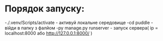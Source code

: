 # Порядок запуску: <br>
-./.venv/Scripts/activate - активуй локальне середовище
-cd puddle - війди в папку з фалйом
-py manage.py runserver - запуск сервера( ip = localhost:8000 або http://127.0.0.1:8000/ )

## 
